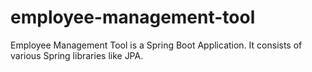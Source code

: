 # employee-management-tool 
Employee Management Tool is a Spring Boot Application. It consists of various Spring libraries like JPA.
